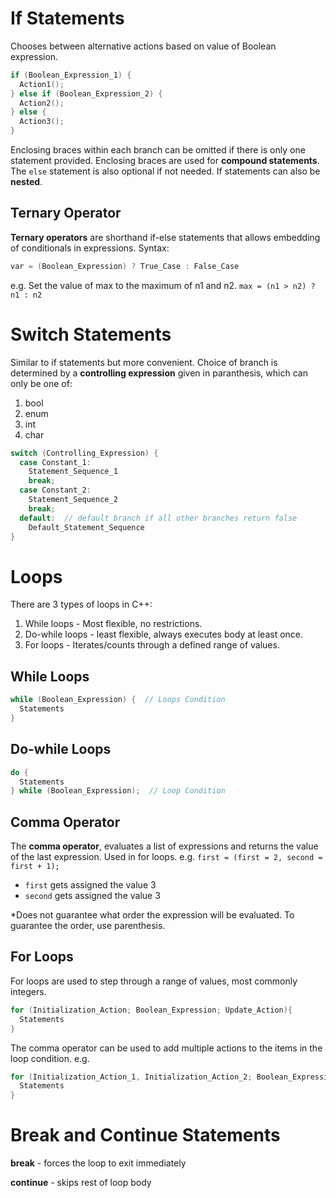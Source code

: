 # If Statements
Chooses between alternative actions based on value of Boolean expression.
```cpp
if (Boolean_Expression_1) {
  Action1();
} else if (Boolean_Expression_2) {
  Action2();
} else {
  Action3();
}
```

Enclosing braces within each branch can be omitted if there is only one statement provided. Enclosing braces are used for **compound statements**. The ```else``` statement is also optional if not needed. If statements can also be **nested**.

## Ternary Operator
**Ternary operators** are shorthand if-else statements that allows embedding of conditionals in expressions. Syntax: 
```cpp
var = (Boolean_Expression) ? True_Case : False_Case
```
e.g. Set the value of max to the maximum of n1 and n2. ```max = (n1 > n2) ? n1 : n2```

# Switch Statements
Similar to if statements but more convenient. Choice of branch is determined by a **controlling expression** given in paranthesis, which can only be one of:
1. bool
2. enum
3. int
4. char
```cpp
switch (Controlling_Expression) {
  case Constant_1:
    Statement_Sequence_1
    break;
  case Constant_2:
    Statement_Sequence_2
    break;
  default:  // default branch if all other branches return false
    Default_Statement_Sequence
}
```

# Loops
There are 3 types of loops in C++:
1. While loops - Most flexible, no restrictions.
2. Do-while loops - least flexible, always executes body at least once.
3. For loops - Iterates/counts through a defined range of values.

## While Loops
```cpp
while (Boolean_Expression) {  // Loops Condition
  Statements
}
```

## Do-while Loops
```cpp
do {
  Statements
} while (Boolean_Expression);  // Loop Condition
```

## Comma Operator
The **comma operator**, evaluates a list of expressions and returns the value of the last expression. Used in for loops.
e.g. ```first = (first = 2, second = first + 1);```
* ```first``` gets assigned the value 3
* ```second``` gets assigned the value 3

*Does not guarantee what order the expression will be evaluated. To guarantee the order, use parenthesis.

## For Loops
For loops are used to step through a range of values, most commonly integers.
```cpp
for (Initialization_Action; Boolean_Expression; Update_Action){
  Statements
}
```
The comma operator can be used to add multiple actions to the items in the loop condition. e.g.
```cpp
for (Initialization_Action_1, Initialization_Action_2; Boolean_Expression; Update_Action){
  Statements
}
```

# Break and Continue Statements

**break** - forces the loop to exit immediately

**continue** - skips rest of loop body
